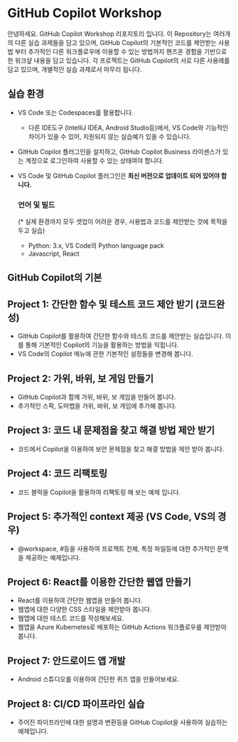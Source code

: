 # GitHub Copilot Workshop
안녕하세요. GitHub Copilot Workshop 리포지토리 입니다. 
이 Repository는 여러개의 다른 실습 과제들을 담고 있으며, GitHub Copilot의 기본적인 코드를 제안받는 사용법 부터 추가적인 다른 워크플로우에 이용할 수 있는 방법까지 핸즈온 경험을 기반으로 한 워크샾 내용을 담고 있습니다. 
각 프로젝트는 GitHub Copilot의 서로 다른 사용례를 담고 있으며, 개별적인 실습 과제로서 마무리 됩니다.

## 실습 환경
- VS Code 또는 Codespaces를 활용합니다.
  * 다른 IDE도구 (IntelliJ IDEA, Android Studio등)에서, VS Code와 기능적인 차이가 있을 수 있어, 지원되지 않는 실습예가 있을 수 있습니다.
- GitHub Copilot 플러그인을 설치하고, GitHub Copilot Business 라이센스가 있는 계정으로 로그인하여 사용할 수 있는 상태여야 합니다.
- VS Code 및 GitHub Copilot 플러그인은 **최신 버전으로 업데이트 되어 있어야 합니다.**

  ### 언어 및 빌드
  (* 실제 환경까지 모두 셋업이 어려운 경우, 사용법과 코드를 제안받는 것에 목적을 두고 실습)
  - Python: 3.x, VS Code의 Python language pack
  - Javascript, React

## GitHub Copilot의 기본

## Project 1: 간단한 함수 및 테스트 코드 제안 받기 (코드완성)
 - GitHub Copilot를 활용하여 간단한 함수와 테스트 코드를 제안받는 실습입니다. 이를 통해 기본적인 Copilot의 기능을 활용하는 방법을 익힙니다. 
 - VS Code의 Copilot 메뉴에 관한 기본적인 설정들을 변경해 봅니다. 

## Project 2: 가위, 바위, 보 게임 만들기
 - GitHub Copilot과 함께 가위, 바위, 보 게임을 만들어 봅니다.
 - 추가적인 스팍, 도마뱁을 가위, 바위, 보 게임에 추가해 봅니다. 

## Project 3: 코드 내 문제점을 찾고 해결 방법 제안 받기
  - 코드에서 Copilot을 이용하여 보안 문제점을 찾고 해결 방법을 제안 받아 봅니다. 

## Project 4: 코드 리팩토링
  - 코드 블럭을 Copilot을 활용하여 리팩토링 해 보는 예제 입니다.
  
## Project 5: 추가적인 context 제공 (VS Code, VS의 경우)
  - @workspace, #등을 사용하여 프로젝트 전체, 특정 파일등에 대한 추가적인 문맥을 제공하는 예제입니다.

## Project 6: React를 이용한 간단한 웹앱 만들기
  - React를 이용하여 간단한 웹앱을 만들어 봅니다.
  - 웹앱에 대한 다양한 CSS 스타일을 제안받아 봅니다.
  - 웹앱에 대한 테스트 코드를 작성해보세요.
  - 웹앱을 Azure Kubernetes로 배포하는 GitHub Actions 워크플로우를 제안받아 봅니다.

## Project 7: 안드로이드 앱 개발
  - Android 스튜디오를 이용하여 간단한 퀴즈 앱을 만들어보세요.

## Project 8: CI/CD 파이프라인 실습 
  - 주어진 파이프라인에 대한 설명과 변환등을 GitHub Copilot을 사용하여 실습하는 예제입니다.



